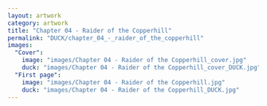 ```yaml
---
layout: artwork
category: artwork
title: "Chapter 04 - Raider of the Copperhill"
permalink: "DUCK/chapter_04_-_raider_of_the_copperhill"
images:
  "Cover":
    image: "images/Chapter 04 - Raider of the Copperhill_cover.jpg"
    duck: "images/Chapter 04 - Raider of the Copperhill_cover_DUCK.jpg"
  "First page":
    image: "images/Chapter 04 - Raider of the Copperhill.jpg"
    duck: "images/Chapter 04 - Raider of the Copperhill_DUCK.jpg"
---
```

